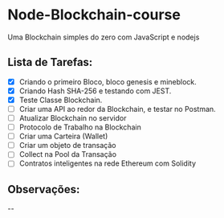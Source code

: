 ﻿# Node-Blockchain-course
 
Uma Blockchain simples do zero com JavaScript e nodejs

## Lista de Tarefas:

- [x] Criando o primeiro Bloco, bloco genesis e mineblock. 
- [x] Criando Hash SHA-256 e testando com JEST.
- [x] Teste Classe Blockchain. 
- [ ] Criar uma API ao redor da Blockchain, e testar no Postman.
- [ ] Atualizar Blockchain no servidor
- [ ] Protocolo de Trabalho na Blockchain
- [ ] Criar uma Carteira (Wallet)
- [ ] Criar um objeto de transação
- [ ] Collect na Pool da Transação 
- [ ] Contratos inteligentes na rede Ethereum com Solidity

## Observações:
--








